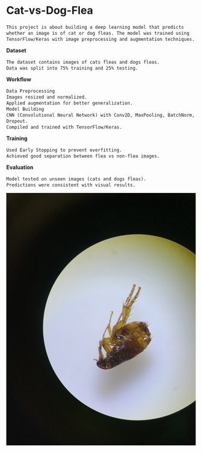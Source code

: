# Cat-vs-Dog-Flea
    This project is about building a deep learning model that predicts whether an image is of cat or dog fleas. The model was trained using TensorFlow/Keras with image preprocessing and augmentation techniques.

**Dataset**

    The dataset contains images of cats fleas and dogs fleas.
    Data was split into 75% training and 25% testing.

**Workflow**

    Data Preprocessing
    Images resized and normalized.
    Applied augmentation for better generalization.
    Model Building
    CNN (Convolutional Neural Network) with Conv2D, MaxPooling, BatchNorm, Dropout.
    Compiled and trained with TensorFlow/Keras.

**Training**

    Used Early Stopping to prevent overfitting.
    Achieved good separation between flea vs non-flea images.

**Evaluation**

    Model tested on unseen images (cats and dogs fleas).
    Predictions were consistent with visual results.

![Home Page](IMG_4732.JPG)
